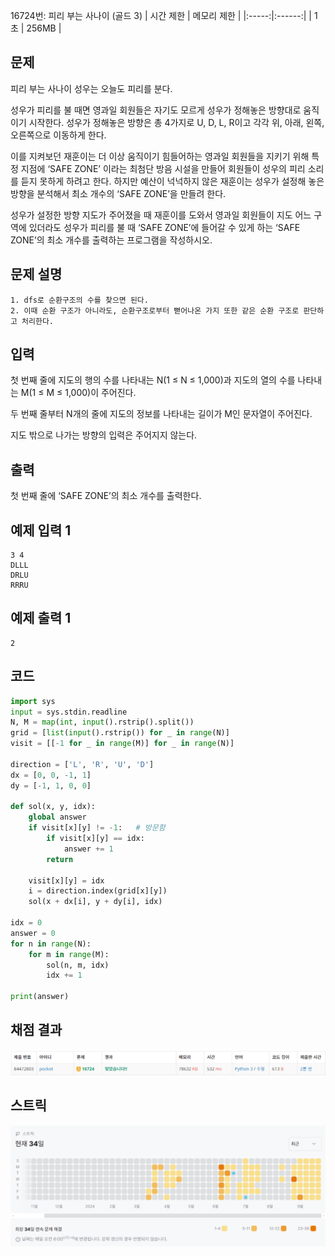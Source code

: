 16724번: 피리 부는 사나이 (골드 3)
| 시간 제한 | 메모리 제한 |
|:-----:|:------:|
|  1초   | 256MB  |

## 문제
피리 부는 사나이 성우는 오늘도 피리를 분다.

성우가 피리를 불 때면 영과일 회원들은 자기도 모르게 성우가 정해놓은 방향대로 움직이기 시작한다. 성우가 정해놓은 방향은 총 4가지로 U, D, L, R이고 각각 위, 아래, 왼쪽, 오른쪽으로 이동하게 한다.

이를 지켜보던 재훈이는 더 이상 움직이기 힘들어하는 영과일 회원들을 지키기 위해 특정 지점에 ‘SAFE ZONE’ 이라는 최첨단 방음 시설을 만들어 회원들이 성우의 피리 소리를 듣지 못하게 하려고 한다. 하지만 예산이 넉넉하지 않은 재훈이는 성우가 설정해 놓은 방향을 분석해서 최소 개수의 ‘SAFE ZONE’을 만들려 한다. 

성우가 설정한 방향 지도가 주어졌을 때 재훈이를 도와서 영과일 회원들이 지도 어느 구역에 있더라도 성우가 피리를 불 때 ‘SAFE ZONE’에 들어갈 수 있게 하는 ‘SAFE ZONE’의 최소 개수를 출력하는 프로그램을 작성하시오.

## 문제 설명
```text
1. dfs로 순환구조의 수를 찾으면 된다.
2. 이때 순환 구조가 아니라도, 순환구조로부터 뻗어나온 가지 또한 같은 순환 구조로 판단하고 처리한다.
```

## 입력
첫 번째 줄에 지도의 행의 수를 나타내는 N(1 ≤ N ≤ 1,000)과 지도의 열의 수를 나타내는 M(1 ≤ M ≤ 1,000)이 주어진다.

두 번째 줄부터 N개의 줄에 지도의 정보를 나타내는 길이가 M인 문자열이 주어진다.

지도 밖으로 나가는 방향의 입력은 주어지지 않는다.


## 출력
첫 번째 줄에 ‘SAFE ZONE’의 최소 개수를 출력한다.






## 예제 입력 1 
```text
3 4
DLLL
DRLU
RRRU
```
## 예제 출력 1 
```text
2
```

## 코드
```python
import sys
input = sys.stdin.readline
N, M = map(int, input().rstrip().split())
grid = [list(input().rstrip()) for _ in range(N)]
visit = [[-1 for _ in range(M)] for _ in range(N)]

direction = ['L', 'R', 'U', 'D']
dx = [0, 0, -1, 1]
dy = [-1, 1, 0, 0]

def sol(x, y, idx):
    global answer
    if visit[x][y] != -1:   # 방문함
        if visit[x][y] == idx:
            answer += 1
        return

    visit[x][y] = idx
    i = direction.index(grid[x][y])
    sol(x + dx[i], y + dy[i], idx)

idx = 0
answer = 0
for n in range(N):
    for m in range(M):
        sol(n, m, idx)
        idx += 1

print(answer)

```

## 채점 결과
![img.png](img.png)

## 스트릭
![img_1.png](img_1.png)